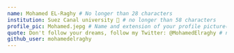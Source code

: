 ```yaml
---
name: Mohamed EL-Raghy # No longer than 28 characters
institution: Suez Canal university 🚩 # no longer than 58 characters
profile_pic: Mohamed.jepg # Name and extension of your profile picture(ex. mona.png) The picture must be squared and 544px on width and height.
quote: Don't follow your dreams, follow my Twitter: @MohamedElraghy # no longer than 100 characters, avoid using quotes(") to guarantee the format remains the same.
github_user: mohamedelraghy
---
```

